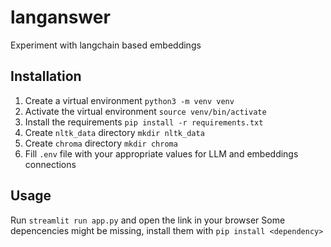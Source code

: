 # langanswer
Experiment with langchain based embeddings

## Installation

1. Create a virtual environment `python3 -m venv venv`
2. Activate the virtual environment `source venv/bin/activate`
3. Install the requirements `pip install -r requirements.txt`
4. Create `nltk_data` directory `mkdir nltk_data`
5. Create `chroma` directory `mkdir chroma`
6. Fill `.env` file with your appropriate values for LLM and embeddings connections


## Usage
Run `streamlit run app.py` and open the link in your browser
Some depencencies might be missing, install them with `pip install <dependency>`
